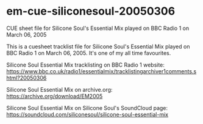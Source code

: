 # em-cue-siliconesoul-20050306
CUE sheet file for Silicone Soul's Essential Mix played on BBC Radio 1 on March 06, 2005

This is a cuesheet tracklist file for Silicone Soul's Essential Mix played on BBC Radio 1 on March 06, 2005. It's one of my all time favourites.

Silicone Soul Essential Mix tracklisting on BBC Radio 1 website: https://www.bbc.co.uk/radio1/essentialmix/tracklistingarchiver1comments.shtml?20050306

Silicone Soul Essential Mix on archive.org: https://archive.org/download/EM2005

Silicone Soul Essential Mix on Silicone Soul's SoundCloud page: https://soundcloud.com/siliconesoul/silicone-soul-essential-mix
